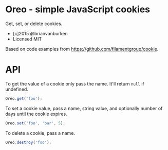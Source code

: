 Oreo - simple JavaScript cookies
======

Get, set, or delete cookies.

* [c]2015 @brianvanburken
* Licensed MIT

Based on code examples from https://github.com/filamentgroup/cookie.

# API

To get the value of a cookie only pass the name. It'll return ```null``` if
undefined.
```js
Oreo.get('foo');
```

To set a cookie value, pass a name, string value, and optionally number of days
until the cookie expires.
```js
Oreo.set('foo', 'bar', 5);
```

To delete a cookie, pass a name.
```js
Oreo.destroy('foo');
```
